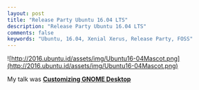 ```yaml
---
layout: post
title: "Release Party Ubuntu 16.04 LTS"
description: "Release Party Ubuntu 16.04 LTS"
comments: false
keywords: "Ubuntu, 16.04, Xenial Xerus, Release Party, FOSS"
---
```

![http://2016.ubuntu.id/assets/img/Ubuntu16-04Mascot.png](http://2016.ubuntu.id/assets/img/Ubuntu16-04Mascot.png)

My talk was [**Customizing GNOME Desktop**](http://www.slideshare.net/cho2marsmellow/customizing-gnome-desktop)
